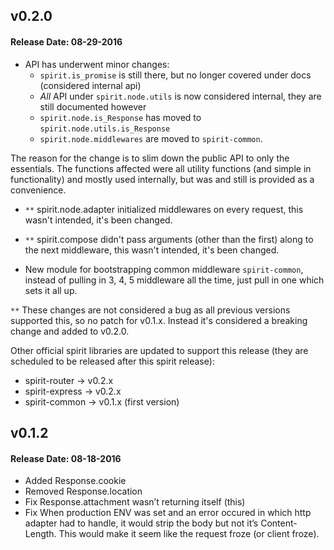 ## v0.2.0
#### Release Date: 08-29-2016
- API has underwent minor changes:
  - `spirit.is_promise` is still there, but no longer covered under docs (considered internal api)
  - _All_ API under `spirit.node.utils` is now considered internal, they are still documented however
  - `spirit.node.is_Response` has moved to `spirit.node.utils.is_Response`
  - `spirit.node.middlewares` are moved to `spirit-common`.

The reason for the change is to slim down the public API to only the essentials. The functions affected were all utility functions (and simple in functionality) and mostly used internally, but was and still is provided as a convenience.

- `**` spirit.node.adapter initialized middlewares on every request, this wasn't intended, it's been changed.

- `**` spirit.compose didn't pass arguments (other than the first) along to the next middleware, this wasn't intended, it's been changed.

- New module for bootstrapping common middleware `spirit-common`, instead of pulling in 3, 4, 5 middleware all the time, just pull in one which sets it all up.

`**` These changes are not considered a bug as all previous versions supported this, so no patch for v0.1.x. Instead it's considered a breaking change and added to v0.2.0.

Other official spirit libraries are updated to support this release (they are scheduled to be released after this spirit release):
- spirit-router -> v0.2.x
- spirit-express -> v0.2.x
- spirit-common -> v0.1.x (first version)

## v0.1.2
#### Release Date: 08-18-2016
- Added Response.cookie
- Removed Response.location
- Fix Response.attachment wasn’t returning itself (this)
- Fix When production ENV was set and an error occured in which http adapter had to handle, it would strip the body but not it’s Content-Length. This would make it seem like the request froze (or client froze).
